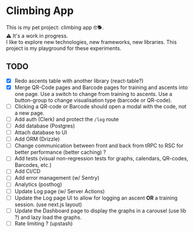 # Climbing App

This is my pet project: climbing app 🤓🐕.  
⚠️ It's a work in progress.  
I like to explore new technologies, new frameworks, new libraries. This project
is my playground for these experiments.  

## TODO

- [x] Redo ascents table with another library (react-table?)
- [x] Merge QR-Code pages and Barcode pages for training and ascents into one
  page. Use a switch to change from training to ascents. Use a button-group to
  change visualisation type (barcode or QR-code).  
- [ ] Clicking a QR-code or Barcode should open a modal with the code, not a new page.  
- [ ] Add auth (Clerk) and protect the `/log` route
- [ ] Add database (Postgres)
- [ ] Attach database to UI
- [ ] Add ORM (Drizzle)
- [ ] Change communication between front and back from tRPC to RSC for better
  performance (better caching) ?
- [ ] Add tests (visual non-regression tests for graphs, calendars, QR-codes,
  Barcodes, etc.)
- [ ] Add CI/CD
- [ ] Add error management (w/ Sentry)
- [ ] Analytics (posthog)
- [ ] Update Log page (w/ Server Actions)
- [ ] Update the Log page UI to allow for logging an ascent **OR** a training
  session. (use next.js layout)
- [ ] Update the Dashboard page to display the graphs in a carousel (use lib ?)
  and lazy load the graphs.
- [ ] Rate limiting ? (upstash)
